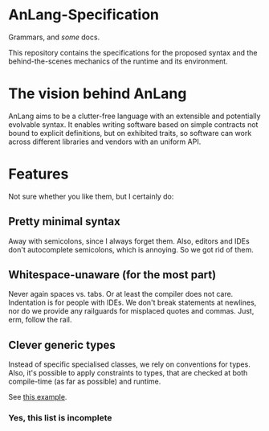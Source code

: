 AnLang-Specification
====================

Grammars, and *some* docs.

This repository contains the specifications for the proposed syntax and the behind-the-scenes mechanics of the runtime and its environment.

The vision behind AnLang
========================

AnLang aims to be a clutter-free language with an extensible and potentially evolvable syntax. It enables writing software based on simple contracts not bound to explicit definitions, but on exhibited traits, so software can work across different libraries and vendors with an uniform API.

Features
========

Not sure whether you like them, but I certainly do:

## Pretty minimal syntax

Away with semicolons, since I always forget them. Also, editors and IDEs don't autocomplete semicolons, which is annoying. So we got rid of them.

## Whitespace-unaware (for the most part)

Never again spaces vs. tabs. Or at least the compiler does not care. Indentation is for people with IDEs. We don't break statements at newlines, nor do we provide any railguards for misplaced quotes and commas. Just, erm, follow the rail.

## Clever generic types

Instead of specific specialised classes, we rely on conventions for types. Also, it's possible to apply constraints to types, that are checked at both compile-time (as far as possible) and runtime.

See [this example](https://github.com/AnhNhan/AnLang-Specification/blob/master/mocks/types/type-capsule.al).

### Yes, this list is incomplete
